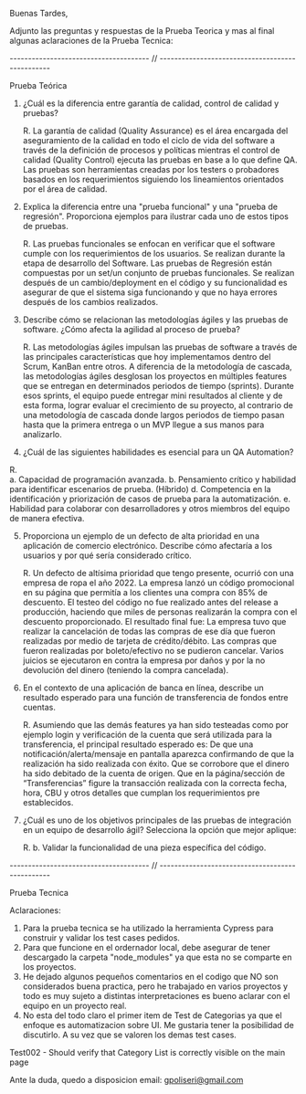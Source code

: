 Buenas Tardes,

Adjunto las preguntas y respuestas de la Prueba Teorica y mas al final algunas aclaraciones de la Prueba Tecnica:

-------------------------------------- // ------------------------------------------------

Prueba Teórica

1. ¿Cuál es la diferencia entre garantía de calidad, control de calidad y pruebas?

    R. La garantía de calidad (Quality Assurance) es el área encargada del aseguramiento de la calidad en todo el ciclo de vida del software a través de la definición de procesos y políticas mientras el control de calidad (Quality Control) ejecuta las pruebas en base a lo que define QA. Las pruebas son herramientas creadas por los testers o probadores basados en los requerimientos siguiendo los lineamientos orientados por el área de calidad.

2. Explica la diferencia entre una "prueba funcional" y una "prueba de regresión". Proporciona ejemplos para ilustrar cada uno de estos tipos de pruebas.
	
    R. Las pruebas funcionales se enfocan en verificar que el software cumple con los requerimientos de los usuarios. Se realizan durante la etapa de desarrollo del Software. Las pruebas de Regresión están compuestas por un set/un conjunto de pruebas funcionales. 
Se realizan después de un cambio/deployment en el código y su funcionalidad es asegurar de que el sistema siga funcionando y que no haya errores después de los cambios realizados.

3. Describe cómo se relacionan las metodologías ágiles y las pruebas de software.
¿Cómo afecta la agilidad al proceso de prueba?

    R.  Las metodologías ágiles impulsan las pruebas de software a través de las principales características que hoy implementamos dentro del Scrum, KanBan entre otros.
A diferencia de la metodología de cascada, las metodologías ágiles desglosan los proyectos en múltiples features que se entregan en determinados periodos de tiempo (sprints). Durante esos sprints, el equipo puede entregar mini resultados al cliente y de esta forma, lograr evaluar el crecimiento de su proyecto, al contrario de una metodología de cascada donde largos periodos de tiempo pasan hasta que la primera entrega o un MVP llegue a sus manos para analizarlo.

4. ¿Cuál de las siguientes habilidades es esencial para un QA Automation?
    
R.	
    a. Capacidad de programación avanzada.
    b. Pensamiento crítico y habilidad para identificar escenarios de prueba. (Híbrido)
    d. Competencia en la identificación y priorización de casos de prueba para la
    automatización.
    e. Habilidad para colaborar con desarrolladores y otros miembros del equipo de
    manera efectiva.

5. Proporciona un ejemplo de un defecto de alta prioridad en una aplicación de
comercio electrónico. Describe cómo afectaría a los usuarios y por qué sería
considerado crítico.

    R. Un defecto de altísima prioridad que tengo presente, ocurrió con una empresa de ropa el año 2022. La empresa lanzó un código promocional en su página que permitía a los clientes una compra con 85% de descuento. El testeo del código no fue realizado antes del release a producción, haciendo que miles de personas realizarán la compra con el descuento proporcionado. El resultado final fue:
La empresa tuvo que realizar la cancelación de todas las compras de ese día que fueron realizadas por medio de tarjeta de crédito/débito.
Las compras que fueron realizadas por boleto/efectivo no se pudieron cancelar.
Varios juicios se ejecutaron en contra la empresa por daños y por la no devolución del dinero (teniendo la compra cancelada).

6. En el contexto de una aplicación de banca en línea, describe un resultado esperado
para una función de transferencia de fondos entre cuentas.
	
    R. Asumiendo que las demás features ya han sido testeadas como por ejemplo login y verificación de la cuenta que será utilizada para la transferencia, el principal resultado esperado es:
De que una notificación/alerta/mensaje en pantalla aparezca confirmando de que la realización ha sido realizada con éxito.
Que se corrobore que el dinero ha sido debitado de la cuenta de origen.
Que en la página/sección de “Transferencias” figure la transacción realizada con la correcta fecha, hora, CBU y otros detalles que cumplan los requerimientos pre establecidos.

7. ¿Cuál es uno de los objetivos principales de las pruebas de integración en un equipo
de desarrollo ágil? Selecciona la opción que mejor aplique:

    R.
b. Validar la funcionalidad de una pieza específica del código.

-------------------------------------- // ------------------------------------------------

Prueba Tecnica

Aclaraciones:

1. Para la prueba tecnica se ha utilizado la herramienta Cypress para construir y validar los test cases pedidos.
2. Para que funcione en el ordernador local, debe asegurar de tener descargado la carpeta "node_modules" ya que esta no se comparte en los proyectos.
3. He dejado algunos pequeños comentarios en el codigo que NO son considerados buena practica, pero he trabajado en varios proyectos y todo es muy sujeto a distintas interpretaciones es bueno aclarar con el equipo en un proyecto real.
4. No esta del todo claro el primer item de Test de Categorias ya que el enfoque es automatizacion sobre UI. Me gustaria tener la posibilidad de discutirlo. A su vez que se valoren los demas test cases.

Test002 - Should verify that Category List is correctly visible on the main page




Ante la duda, quedo a disposicion email: gpoliseri@gmail.com


